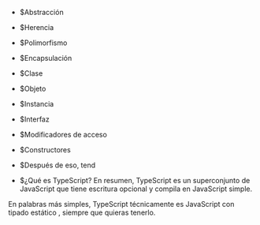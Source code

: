 
* $Abstracción
* $Herencia
* $Polimorfismo
* $Encapsulación
* $Clase
* $Objeto
* $Instancia
* $Interfaz
* $Modificadores de acceso
* $Constructores
* $Después de eso, tend


* $¿Qué es TypeScript?
En resumen, TypeScript es un superconjunto de JavaScript que tiene escritura opcional y compila en JavaScript simple.

En palabras más simples, TypeScript técnicamente es JavaScript con tipado estático , siempre que quieras tenerlo.
